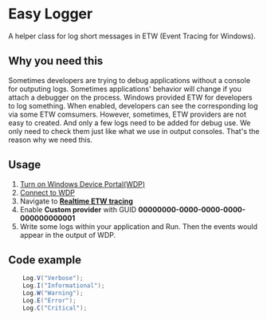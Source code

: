 # Easy Logger

A helper class for log short messages in ETW (Event Tracing for Windows).

## Why you need this

Sometimes developers are trying to debug applications without a console for outputing logs. Sometimes applications' behavior will change if you attach a debugger on the process. Windows provided ETW for developers to log something. When enabled, developers can see the corresponding log via some ETW comsumers. However, sometimes, ETW providers are not easy to created. And only a few logs need to be added for debug use. We only need to check them just like what we use in output consoles. That's the reason why we need this.

## Usage

1. [Turn on Windows Device Portal(WDP)](https://docs.microsoft.com/en-us/windows/uwp/debug-test-perf/device-portal-desktop#turn-on-windows-device-portal)
2. [Connect to WDP](https://docs.microsoft.com/en-us/windows/uwp/debug-test-perf/device-portal-desktop#connect-to-windows-device-portal)
3. Navigate to **[Realtime ETW tracing](https://docs.microsoft.com/en-us/windows/uwp/debug-test-perf/device-portal-desktop#connect-to-windows-device-portal)**
4. Enable **Custom provider** with GUID **00000000-0000-0000-0000-000000000001**
5. Write some logs within your application and Run. Then the events would appear in the output of WDP.

## Code example
```C#
    Log.V("Verbose");
    Log.I("Informational");
    Log.W("Warning");
    Log.E("Error");
    Log.C("Critical");
```